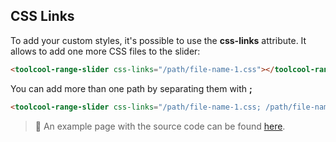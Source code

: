 ## CSS Links

To add your custom styles, it's possible to use the **css-links** attribute. It allows to add one more CSS files to the slider:

```html
<toolcool-range-slider css-links="/path/file-name-1.css"></toolcool-range-slider>
```

You can add more than one path by separating them with **;**

```html
<toolcool-range-slider css-links="/path/file-name-1.css; /path/file-name-2.css;"></toolcool-range-slider>
```

> :pushpin: An example page with the source code can be found [here](https://github.com/toolcool-org/toolcool-range-slider/blob/main/examples/27-external-css.html).
